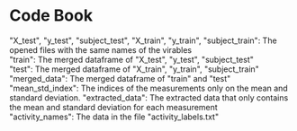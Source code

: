 # Code Book
"X_test", "y_test", "subject_test", "X_train", "y_train", "subject_train": The opened files with the same names of the virables   
"train": The merged dataframe of "X_test", "y_test", "subject_test"  
"test": The merged dataframe of "X_train", "y_train", "subject_train"  
"merged_data": The merged dataframe of "train" and "test"  
"mean_std_index": The indices of the measurements only on the mean and standard deviation. 
"extracted_data": The extracted data that only contains the mean and standard deviation for each measurement  
"activity_names": The data in the file "activity_labels.txt"  
